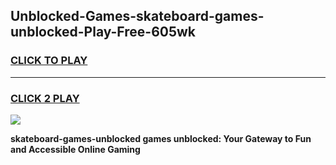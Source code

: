 
## Unblocked-Games-skateboard-games-unblocked-Play-Free-605wk
<h3>
<a href="https://premium76.site?title=skateboard-games-unblocked&ref=20A">CLICK TO PLAY</a></h3>
<hr>

<h3>
<a href="https://premium76.site?title=skateboard-games-unblocked&ref=20A">CLICK 2 PLAY</a>
  
</h3>

<a href="https://premium76.site?title=skateboard-games-unblocked&ref=20A"><img src="https://clearcache.store/games.png"></a>


**skateboard-games-unblocked games unblocked: Your Gateway to Fun and Accessible Online Gaming**
